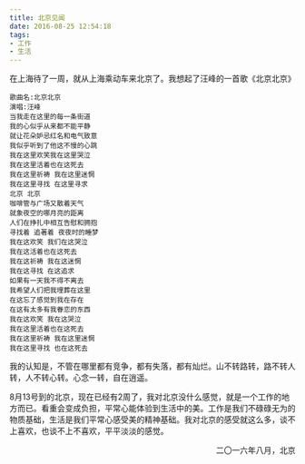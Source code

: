 ```yaml
---
title: 北京见闻
date: 2016-08-25 12:54:18
tags:
- 工作
- 生活
---
```


在上海待了一周，就从上海乘动车来北京了。我想起了汪峰的一首歌《北京北京》
	
<!-- more -->

	歌曲名:北京北京
	演唱:汪峰
	当我走在这里的每一条街道
	我的心似乎从来都不能平静
	就让花朵妒忌红名和电气致意
	我似乎听到了他这不慢的心跳
	我在这里欢笑我在这里哭泣
	我在这里活着也在这死去
	我在这里祈祷 我在这里迷惘
	我在这里寻找 在这里寻求
	北京 北京
	咖啡管与广场又散着天气
	就象夜空的哪月亮的距离
	人们在挣扎中相互告慰和拥抱
	寻找着 追著着 夜夜时的睡梦
	我在这欢笑 我们在这哭泣
	我在这活着也在这死去
	我在这祈祷 我在这迷惘
	我在这寻找 在这追求
	如果有一天我不得不离去
	我希望人们把我埋葬在这里
	在这忘了感觉到我在存在
	在这有太多有我眷恋的东西
	我在这欢笑 我在这哭泣
	我在这里活着也在这死去
	我在这里祈祷 我在这里迷惘
	我在这里寻找 也在这死去

我的认知是，不管在哪里都有竞争，都有失落，都有灿烂。山不转路转，路不转人转，人不转心转。心念一转，自在逍遥。

8月13号到的北京，现在已经有2周了，我对北京没什么感觉，就是一个工作的地方而已。看重会变成负担，平常心能体验到生活中的美。工作是我们不碌碌无为的物质基础，生活是我们平常心感受美的精神基础。我对北京的感受就这么多，谈不上喜欢，也谈不上不喜欢，平平淡淡的感觉。

<p align="right">二〇一六年八月，北京</p>

